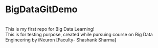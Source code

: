 # BigDataGitDemo
<br> This is my first repo for Big Data Learning!
<br> This is for testing purpose, created while pursuing course on Big Data Engineering by iNeuron [Faculty- Shashank Sharma]
